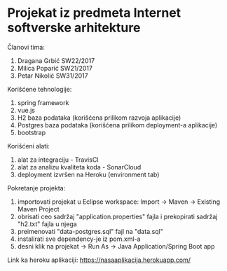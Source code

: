 # Projekat iz predmeta Internet softverske arhitekture

Članovi tima:
1. Dragana Grbić SW22/2017
2. Milica Poparić SW21/2017
3. Petar Nikolić SW31/2017

Korišćene tehnologije:
1. spring framework
2. vue.js
3. H2 baza podataka (korišćena prilikom razvoja aplikacije)
4. Postgres baza podataka (korišćena prilikom deployment-a aplikacije)
5. bootstrap

Korišćeni alati:
1. alat za integraciju - TravisCI
2. alat za analizu kvaliteta koda - SonarCloud
3. deployment izvršen na Heroku (environment tab)

Pokretanje projekta:
1. importovati projekat u Eclipse workspace: Import -> Maven -> Existing Maven Project
2. obrisati ceo sadržaj "application.properties" fajla i prekopirati sadržaj "h2.txt" fajla u njega
3. preimenovati "data-postgres.sql" fajl na "data.sql"
4. instalirati sve dependency-je iz pom.xml-a
5. desni klik na projekat -> Run As -> Java Application/Spring Boot app

Link ka heroku aplikaciji: https://nasaaplikacija.herokuapp.com/
